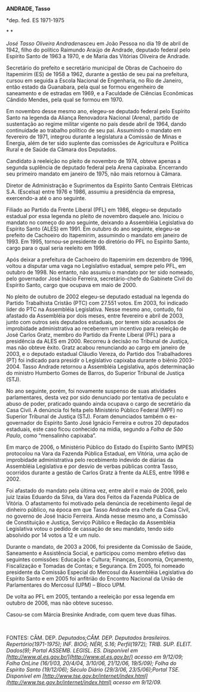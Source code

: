 **ANDRADE, Tasso**

\*dep. fed. ES 1971-1975

* *

*José Tasso Oliveira Andrade*nasceu em João Pessoa no dia 19 de abril de
1942, filho do político Raimundo Araújo de Andrade, deputado federal
pelo Espírito Santo de 1963 a 1970, e de Maria das Vitórias Oliveira de
Andrade.

Secretário do prefeito e secretário municipal de Obras de Cachoeiro do
Itapemirim (ES) de 1958 a 1962, durante a gestão de seu pai na
prefeitura, cursou em seguida a Escola Nacional de Engenharia, no Rio de
Janeiro, então estado da Guanabara, pela qual se formou engenheiro de
saneamento e de estradas em 1969, e a Faculdade de Ciências Econômicas
Cândido Mendes, pela qual se formou em 1970.

Em novembro desse mesmo ano, elegeu-se deputado federal pelo Espírito
Santo na legenda da Aliança Renovadora Nacional (Arena), partido de
sustentação ao regime militar vigente no país desde abril de 1964, dando
continuidade ao trabalho político de seu pai. Assumindo o mandato em
fevereiro de 1971, integrou durante a legislatura a Comissão de Minas e
Energia, além de ter sido suplente das comissões de Agricultura e
Política Rural e de Saúde da Câmara dos Deputados.

Candidato à reeleição no pleito de novembro de 1974, obteve apenas a
segunda suplência de deputado federal pela Arena capixaba. Encerrando
seu primeiro mandato em janeiro de 1975, não mais retornou à Câmara.

Diretor de Administração e Suprimentos da Espírito Santo Centrais
Elétricas S.A. (Escelsa) entre 1976 e 1986, assumiu a presidência da
empresa, exercendo-a até o ano seguinte.

Filiado ao Partido da Frente Liberal (PFL) em 1986, elegeu-se deputado
estadual por essa legenda no pleito de novembro daquele ano. Iniciou o
mandato no começo do ano seguinte, deixando a Assembléia Legislativa do
Espírito Santo (ALES) em 1991. Em outubro do ano seguinte, elegeu-se
prefeito de Cachoeiro do Itapemirim, assumindo o mandato em janeiro de
1993. Em 1995, tornou-se presidente do diretório do PFL no Espírito
Santo, cargo para o qual seria reeleito em 1998.

Após deixar a prefeitura de Cachoeiro do Itapemirim em dezembro de 1996,
voltou a disputar uma vaga no Legislativo estadual, sempre pelo PFL, em
outubro de 1998. No entanto, não assumiu o mandato por ter sido nomeado,
pelo governador José Inácio Ferreira, secretário-chefe do Gabinete Civil
do Espírito Santo, cargo que ocupava em maio de 2000.

No pleito de outubro de 2002 elegeu-se deputado estadual na legenda do
Partido Trabalhista Cristão (PTC) com 27.551 votos. Em 2003, foi
indicado líder do PTC na Assembléia Legislativa. Nesse mesmo ano,
contudo, foi afastado da Assembléia por dois meses, entre fevereiro e
abril de 2003, junto com outros seis deputados estaduais, por terem sido
acusados de improbidade administrativa ao receberem um incentivo para
reeleição de José Carlos Gratz, membro do Partido da Frente Liberal
(PFL) para a presidência da ALES em 2000. Recorreu à decisão no Tribunal
de Justiça, mas não obteve êxito. Gratz acabou renunciando ao cargo em
janeiro de 2003, e o deputado estadual Cláudio Vereza, do Partido dos
Trabalhadores (PT) foi indicado para presidir o Legislativo capixaba
durante o biênio 2003-2004. Tasso Andrade retornou a Assembléia
Legislativa, após determinação do ministro Humberto Gomes de Barros, do
Superior Tribunal de Justiça (STJ).

No ano seguinte, porém, foi novamente suspenso de suas atividades
parlamentares, desta vez por sido denunciado por tentativa de peculato e
abuso de poder, praticado quando ainda ocupava o cargo de secretário da
Casa Civil. A denúncia foi feita pelo Ministério Público Federal (MPF)
no Superior Tribunal de Justiça (STJ). Foram denunciados também o
ex-governador do Espírito Santo José Ignácio Ferreira e outros 20
deputados estaduais, este caso ficou conhecido na mídia, segundo a
*Folha de São Paulo*, como “mensalinho capixaba”.

Em março de 2006, o Ministério Público do Estado do Espírito Santo
(MPES) protocolou na Vara da Fazenda Pública Estadual, em Vitória, uma
ação de improbidade administrativa pelo recebimento indevido de diárias
da Assembléia Legislativa e por desvio de verbas públicas contra Tasso,
ocorridos durante a gestão de Carlos Gratz à frente da ALES, entre 1998
e 2002.

Foi afastado do mandato pela última vez, entre abril e maio de 2006,
pelo juiz Izaías Eduardo da Silva, da Vara dos Feitos da Fazenda Pública
de Vitória. O afastamento foi motivado pela denúncia de recebimento
ilegal de dinheiro público, na época em que Tasso Andrade era chefe da
Casa Civil, no governo de José Inácio Ferreira. Ainda nesse mesmo ano, a
Comissão de Constituição e Justiça, Serviço Público e Redação da
Assembléia Legislativa votou o pedido de cassação de seu mandato, tendo
sido absolvido por 14 votos a 12 e um nulo.

Durante o mandato, de 2003 a 2006, foi presidente da Comissão de Saúde,
Saneamento e Assistência Social, e participou como membro efetivo das
seguintes comissões: Educação e Cultura; Finanças, Economia, Orçamento,
Fiscalização e Tomadas de Contas; e Segurança. Em 2005, foi nomeado
presidente da Comissão Especial do Mercosul da Assembléia Legislativa do
Espírito Santo e em 2005 foi anfitrião do Encontro Nacional da União de
Parlamentares do Mercosul (UPM) – Bloco UPM.

De volta ao PFL em 2005, tentando a reeleição por essa legenda em
outubro de 2006, mas não obteve sucesso.

Casou-se com Márcia Bresinke Andrade, com quem teve duas filhas.

 

FONTES: CÂM. DEP. *Deputados;*CÂM. DEP. *Deputados brasileiros.
Repertório*(1971-1975); INF. BIOG; NÉRI, S.*16; Perfil*(1972); TRIB.
SUP. ELEIT. *Dados*(9); Portal ASSEMB. LEGISL. ES. Disponível em
[http://www.al.es.gov.br/](http://www.al.es.gov.br/) acesso em 9/12/09*;
Folha OnLine (16/1/03, 20/4/04, 3/10/06, 21/12/06, 19/5/09); Folha do
Espírito Santo (19/12/06); Século Diário (29/3/06, 23/5/06);*Portal TSE.
Disponível em
[http://www.tse.gov.br/internet/index.html](http://www.tse.gov.br/internet/index.html)
acesso em 9/12/09*.*

 
